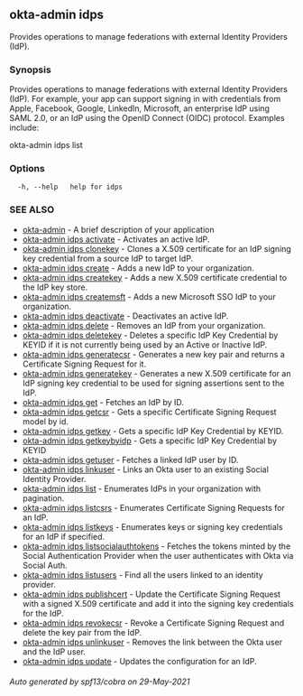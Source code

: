 ## okta-admin idps

Provides operations to manage federations with external Identity Providers (IdP).

### Synopsis

Provides operations to manage federations with external Identity Providers (IdP). For example, your app can support signing in with credentials from Apple, Facebook, Google, LinkedIn, Microsoft, an enterprise IdP using SAML 2.0, or an IdP using the OpenID Connect (OIDC) protocol. Examples include:

okta-admin idps list
		

### Options

```
  -h, --help   help for idps
```

### SEE ALSO

* [okta-admin](okta-admin.md)	 - A brief description of your application
* [okta-admin idps activate](okta-admin_idps_activate.md)	 - Activates  an active IdP.
* [okta-admin idps clonekey](okta-admin_idps_clonekey.md)	 - Clones a X.509 certificate for an IdP signing key credential from a source IdP to target IdP.
* [okta-admin idps create](okta-admin_idps_create.md)	 - Adds a new IdP to your organization.
* [okta-admin idps createkey](okta-admin_idps_createkey.md)	 - Adds a new X.509 certificate credential to the IdP key store.
* [okta-admin idps createmsft](okta-admin_idps_createmsft.md)	 - Adds a new Microsoft SSO IdP to your organization.
* [okta-admin idps deactivate](okta-admin_idps_deactivate.md)	 - Deactivates an active IdP.
* [okta-admin idps delete](okta-admin_idps_delete.md)	 - Removes an IdP from your organization.
* [okta-admin idps deletekey](okta-admin_idps_deletekey.md)	 - Deletes a specific IdP Key Credential by KEYID if it is not currently being used by an Active or Inactive IdP.
* [okta-admin idps generatecsr](okta-admin_idps_generatecsr.md)	 - Generates a new key pair and returns a Certificate Signing Request for it.
* [okta-admin idps generatekey](okta-admin_idps_generatekey.md)	 - Generates a new X.509 certificate for an IdP signing key credential to be used for signing assertions sent to the IdP.
* [okta-admin idps get](okta-admin_idps_get.md)	 - Fetches an IdP by ID.
* [okta-admin idps getcsr](okta-admin_idps_getcsr.md)	 - Gets a specific Certificate Signing Request model by id.
* [okta-admin idps getkey](okta-admin_idps_getkey.md)	 - Gets a specific IdP Key Credential by KEYID.
* [okta-admin idps getkeybyidp](okta-admin_idps_getkeybyidp.md)	 - Gets a specific IdP Key Credential by KEYID
* [okta-admin idps getuser](okta-admin_idps_getuser.md)	 - Fetches a linked IdP user by ID.
* [okta-admin idps linkuser](okta-admin_idps_linkuser.md)	 - Links an Okta user to an existing Social Identity Provider.
* [okta-admin idps list](okta-admin_idps_list.md)	 - Enumerates IdPs in your organization with pagination.
* [okta-admin idps listcsrs](okta-admin_idps_listcsrs.md)	 - Enumerates Certificate Signing Requests for an IdP.
* [okta-admin idps listkeys](okta-admin_idps_listkeys.md)	 - Enumerates keys or signing key credentials for an IdP if specified.
* [okta-admin idps listsocialauthtokens](okta-admin_idps_listsocialauthtokens.md)	 - Fetches the tokens minted by the Social Authentication Provider when the user authenticates with Okta via Social Auth.
* [okta-admin idps listusers](okta-admin_idps_listusers.md)	 - Find all the users linked to an identity provider.
* [okta-admin idps publishcert](okta-admin_idps_publishcert.md)	 - Update the Certificate Signing Request with a signed X.509 certificate and add it into the signing key credentials for the IdP.
* [okta-admin idps revokecsr](okta-admin_idps_revokecsr.md)	 - Revoke a Certificate Signing Request and delete the key pair from the IdP.
* [okta-admin idps unlinkuser](okta-admin_idps_unlinkuser.md)	 - Removes the link between the Okta user and the IdP user.
* [okta-admin idps update](okta-admin_idps_update.md)	 - Updates the configuration for an IdP.

###### Auto generated by spf13/cobra on 29-May-2021
